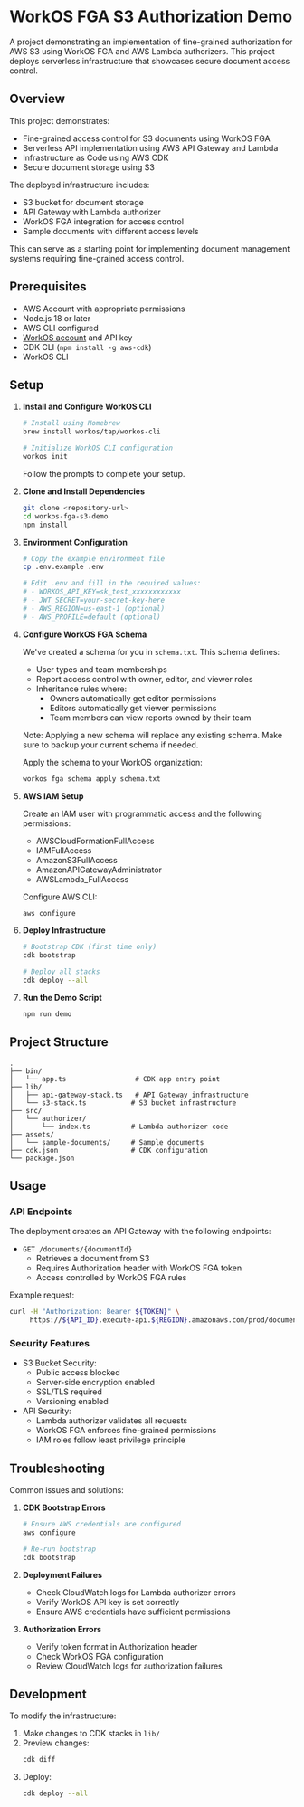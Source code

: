# WorkOS FGA S3 Authorization Demo

A project demonstrating an implementation of fine-grained authorization for AWS S3 using WorkOS FGA and AWS Lambda authorizers. This project deploys serverless infrastructure that showcases secure document access control.

## Overview

This project demonstrates:
- Fine-grained access control for S3 documents using WorkOS FGA
- Serverless API implementation using AWS API Gateway and Lambda
- Infrastructure as Code using AWS CDK
- Secure document storage using S3

The deployed infrastructure includes:
- S3 bucket for document storage
- API Gateway with Lambda authorizer
- WorkOS FGA integration for access control
- Sample documents with different access levels

This can serve as a starting point for implementing document management systems requiring fine-grained access control.

## Prerequisites

- AWS Account with appropriate permissions
- Node.js 18 or later
- AWS CLI configured
- [WorkOS account](https://dashboard.workos.com/sign-in) and API key
- CDK CLI (`npm install -g aws-cdk`)
- WorkOS CLI

## Setup

1. **Install and Configure WorkOS CLI**
   ```bash
   # Install using Homebrew
   brew install workos/tap/workos-cli

   # Initialize WorkOS CLI configuration
   workos init
   ```
   Follow the prompts to complete your setup.

2. **Clone and Install Dependencies**
   ```bash
   git clone <repository-url>
   cd workos-fga-s3-demo
   npm install
   ```

3. **Environment Configuration**
   ```bash
   # Copy the example environment file
   cp .env.example .env

   # Edit .env and fill in the required values:
   # - WORKOS_API_KEY=sk_test_xxxxxxxxxxxx
   # - JWT_SECRET=your-secret-key-here
   # - AWS_REGION=us-east-1 (optional)
   # - AWS_PROFILE=default (optional)
   ```

4. **Configure WorkOS FGA Schema**
   
   We've created a schema for you in `schema.txt`. This schema defines:
   - User types and team memberships
   - Report access control with owner, editor, and viewer roles
   - Inheritance rules where:
     - Owners automatically get editor permissions
     - Editors automatically get viewer permissions
     - Team members can view reports owned by their team

   Note: Applying a new schema will replace any existing schema. Make sure to backup your current schema if needed.

   Apply the schema to your WorkOS organization:
   ```bash
   workos fga schema apply schema.txt
   ```

5. **AWS IAM Setup**

   Create an IAM user with programmatic access and the following permissions:
   - AWSCloudFormationFullAccess
   - IAMFullAccess
   - AmazonS3FullAccess
   - AmazonAPIGatewayAdministrator
   - AWSLambda_FullAccess

   Configure AWS CLI:
   ```bash
   aws configure
   ```

6. **Deploy Infrastructure**
   ```bash
   # Bootstrap CDK (first time only)
   cdk bootstrap

   # Deploy all stacks
   cdk deploy --all
   ```

7. **Run the Demo Script**
   ```bash
   npm run demo
   ```

## Project Structure

```
.
├── bin/
│   └── app.ts                 # CDK app entry point
├── lib/
│   ├── api-gateway-stack.ts   # API Gateway infrastructure
│   └── s3-stack.ts           # S3 bucket infrastructure
├── src/
│   └── authorizer/
│       └── index.ts          # Lambda authorizer code
├── assets/
│   └── sample-documents/     # Sample documents
├── cdk.json                  # CDK configuration
└── package.json
```

## Usage

### API Endpoints

The deployment creates an API Gateway with the following endpoints:

- `GET /documents/{documentId}`
  - Retrieves a document from S3
  - Requires Authorization header with WorkOS FGA token
  - Access controlled by WorkOS FGA rules

Example request:

```bash
curl -H "Authorization: Bearer ${TOKEN}" \
     https://${API_ID}.execute-api.${REGION}.amazonaws.com/prod/documents/team-doc-1.txt
```

### Security Features

- S3 Bucket Security:
  - Public access blocked
  - Server-side encryption enabled
  - SSL/TLS required
  - Versioning enabled
- API Security:
  - Lambda authorizer validates all requests
  - WorkOS FGA enforces fine-grained permissions
  - IAM roles follow least privilege principle

## Troubleshooting

Common issues and solutions:

1. **CDK Bootstrap Errors**
   ```bash
   # Ensure AWS credentials are configured
   aws configure

   # Re-run bootstrap
   cdk bootstrap
   ```

2. **Deployment Failures**
   - Check CloudWatch logs for Lambda authorizer errors
   - Verify WorkOS API key is set correctly
   - Ensure AWS credentials have sufficient permissions

3. **Authorization Errors**
   - Verify token format in Authorization header
   - Check WorkOS FGA configuration
   - Review CloudWatch logs for authorization failures

## Development

To modify the infrastructure:

1. Make changes to CDK stacks in `lib/`
2. Preview changes:
   ```bash
   cdk diff
   ```
3. Deploy:
   ```bash
   cdk deploy --all
   ```

